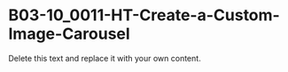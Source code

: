 

# B03-10_0011-HT-Create-a-Custom-Image-Carousel

Delete this text and replace it with your own content.
